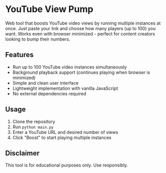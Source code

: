 # YouTube View Pump

Web tool that boosts YouTube video views by running multiple instances at once. Just paste your link and choose how many players (up to 100) you want. Works even with browser minimized - perfect for content creators looking to bump their numbers.

## Features

- Run up to 100 YouTube video instances simultaneously
- Background playback support (continues playing when browser is minimized)
- Simple and clean user interface
- Lightweight implementation with vanilla JavaScript
- No external dependencies required

## Usage

1. Clone the repository
2. Run `python main.py`
3. Enter a YouTube URL and desired number of views
4. Click "Boost" to start playing multiple instances

## Disclaimer

This tool is for educational purposes only. Use responsibly.